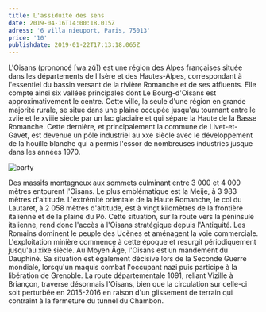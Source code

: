```yaml
---
title: L'assiduité des sens
date: 2019-04-16T14:00:18.015Z
adress: '6 villa nieuport, Paris, 75013'
price: '10'
publishdate: 2019-01-22T17:13:18.065Z
---
```

L'Oisans (prononcé \[wa.zɑ̃]) est une région des Alpes françaises située dans les départements de l'Isère et des Hautes-Alpes, correspondant à l'essentiel du bassin versant de la rivière Romanche et de ses affluents. Elle compte ainsi six vallées principales dont Le Bourg-d'Oisans est approximativement le centre. Cette ville, la seule d'une région en grande majorité rurale, se situe dans une plaine occupée jusqu'au tournant entre le xviie et le xviiie siècle par un lac glaciaire et qui sépare la Haute de la Basse Romanche. Cette dernière, et principalement la commune de Livet-et-Gavet, est devenue un pôle industriel au xxe siècle avec le développement de la houille blanche qui a permis l'essor de nombreuses industries jusque dans les années 1970.

![party](https://images.unsplash.com/photo-1536081905080-f14fb4d6e52d?ixlib=rb-1.2.1&ixid=eyJhcHBfaWQiOjEyMDd9&auto=format&fit=crop&w=1415&q=80)

Des massifs montagneux aux sommets culminant entre 3 000 et 4 000 mètres entourent l'Oisans. Le plus emblématique est la Meije, à 3 983 mètres d'altitude. L'extrémité orientale de la Haute Romanche, le col du Lautaret, à 2 058 mètres d'altitude, est à vingt kilomètres de la frontière italienne et de la plaine du Pô. Cette situation, sur la route vers la péninsule italienne, rend donc l'accès à l'Oisans stratégique depuis l'Antiquité. Les Romains dominent le peuple des Ucènes et aménagent la voie commerciale. L'exploitation minière commence à cette époque et resurgit périodiquement jusqu'au xixe siècle. Au Moyen Âge, l'Oisans est un mandement du Dauphiné. Sa situation est également décisive lors de la Seconde Guerre mondiale, lorsqu'un maquis combat l'occupant nazi puis participe à la libération de Grenoble. La route départementale 1091, reliant Vizille à Briançon, traverse désormais l'Oisans, bien que la circulation sur celle-ci soit perturbée en 2015-2016 en raison d'un glissement de terrain qui contraint à la fermeture du tunnel du Chambon.
